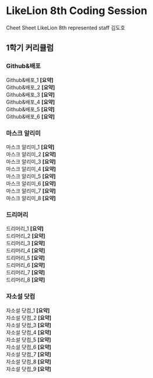 # LikeLion 8th Coding Session
Cheet Sheet
LikeLion 8th represented staff
김도호

## 1학기 커리큘럼

### Github&배포

Github&배포_1 **[요약]**<br/>
Github&배포_2 **[요약]**<br/>
Github&배포_3 **[요약]**<br/>
Github&배포_4 **[요약]**<br/>
Github&배포_5 **[요약]**<br/>
Github&배포_6 **[요약]**<br/>

### 마스크 알리미

마스크 알리미_1 **[요약]**<br/>
마스크 알리미_2 **[요약]**<br/>
마스크 알리미_3 **[요약]**<br/>
마스크 알리미_4 **[요약]**<br/>
마스크 알리미_5 **[요약]**<br/>
마스크 알리미_6 **[요약]**<br/>
마스크 알리미_7 **[요약]**<br/>
마스크 알리미_8 **[요약]**<br/>

### 드리머리

드리머리_1 **[요약]**<br/>
드리머리_2 **[요약]**<br/>
드리머리_3 **[요약]**<br/>
드리머리_4 **[요약]**<br/>
드리머리_5 **[요약]**<br/>
드리머리_6 **[요약]**<br/>
드리머리_7 **[요약]**<br/>
드리머리_8 **[요약]**<br/>

### 자소설 닷컴

자소설 닷컴_1 **[요약]**<br/>
자소설 닷컴_2 **[요약]**<br/>
자소설 닷컴_3 **[요약]**<br/>
자소설 닷컴_4 **[요약]**<br/>
자소설 닷컴_5 **[요약]**<br/>
자소설 닷컴_6 **[요약]**<br/>
자소설 닷컴_7 **[요약]**<br/>
자소설 닷컴_8 **[요약]**<br/>
자소설 닷컴_9 **[요약]**<br/>
